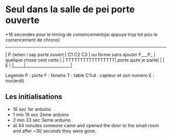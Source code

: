 # Seul dans la salle de pei porte ouverte 

+16 secondes pour le timing de comencement(jai appuye trop tot pou le comencement de chrono) 
 _____________________________
|							  P (when i say porte ouvert 
| C1		  C2		C3	 |	ou ferme sans ajouter 
F___P_						 |	quelque chose cest cette 
|	  |		TTTTTTTTTTTTTTTTT|	porte quze je parle)
|	  |				  E      |
|_____|______________________|

Legende 
	P   : porte 
	F   : fenetre
	T   : table
	C%d : capteur et son numero
	E   : moi(erdi) 

## Les initialisations 
- 16 sec 1er arduino
- 1 min 19 sec 2eme arduino
- 2 min 33 sec 3eme arduino 
- at 44 minutes someone came and opened the door to the small room and after ~30 seconds they were gone.